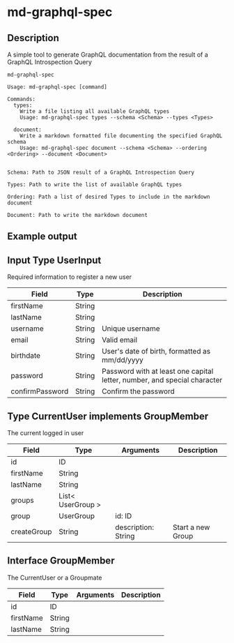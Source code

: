 # md-graphql-spec

## Description
A simple tool to generate GraphQL documentation from the result of a GraphQL Introspection Query

```
md-graphql-spec

Usage: md-graphql-spec [command]

Commands:
  types:
    Write a file listing all available GraphQL types
    Usage: md-graphql-spec types --schema <Schema> --types <Types>

  document:
    Write a markdown formatted file documenting the specified GraphQL schema
    Usage: md-graphql-spec document --schema <Schema> --ordering <Ordering> --document <Document>


Schema: Path to JSON result of a GraphQL Introspection Query

Types: Path to write the list of available GraphQL types

Ordering: Path a list of desired Types to include in the markdown document

Document: Path to write the markdown document
```

## Example output
## Input Type UserInput

Required information to register a new user

| Field | Type | Description |
|-------|------|-------------|
  | firstName | String |  |
  | lastName | String |  |
  | username | String | Unique username |
  | email | String | Valid email |
  | birthdate | String | User's date of birth, formatted as mm/dd/yyyy |
  | password | String | Password with at least one capital letter, number, and special character |
  | confirmPassword | String | Confirm the password |

## Type CurrentUser implements GroupMember

The current logged in user

| Field | Type | Arguments | Description |
|-------|------|-----------|-------------|
| id | ID |  |  |
| firstName | String |  |  |
| lastName | String |  |  |
| groups | List< UserGroup > |  |  |
| group | UserGroup | id: ID  |  |
| createGroup | String | description: String  | Start a new Group |

## Interface GroupMember

The CurrentUser or a Groupmate

| Field | Type | Arguments | Description |
|-------|------|-----------|-------------|
| id | ID |  |  |
| firstName | String |  |  |
| lastName | String |  |  |
